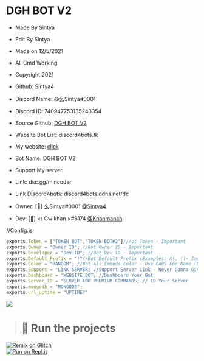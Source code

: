 # DGH BOT V2

- Made By Sintya
- Edit By Sintya

- Made on 12/5/2021
- All Cmd Working
- Copyright 2021
- Github: Sintya4
- Discord Name: @么Sintya#0001
- Discord ID: 740947753135243354
- Source Github: [DGH BOT V2](https://github.com/Sintya4/PREMIUM-DGH-BOT-V2)
- Website Bot List: discord4bots.tk
- My website: [click](https://dgh-bot.ddns.net)
- Bot Name: DGH BOT V2
- Support My server 
- Link: dsc.gg/mincoder
- Link Discord4bots: discord4bots.ddns.net/dc
- Owner: [👑] 么Sintya#0001 [@Sintya4](https://github.com/Sintya4)
- Dev: [🔧] </ Cw khan >#6174 [@Khanmanan](https://github.com/Khanmanan)

//Config.js
```js
exports.Token = ["TOKEN BOT","TOKEN BOT#2"]///ot Token - Important
exports.Owner = "Owner ID"; //Bot Owner ID - Important
exports.Developer = "Dev ID"; //Bot Dev ID - Important
exports.Default_Prefix = "!"//Bot Default Prefix (Examples: A!, !)- Important
exports.Color = "RANDOM"; //Bot All Embeds Color - Use CAPS For Name (Examples: BLUE, RANDOM) - Important
exports.Support = "LINK SERVER; //Support Server Link - Never Gonna Give You Up (If No Link Provided)
exports.Dashboard = "WEBSITE BOT; //Dashboard Your Bot
exports.Server_ID = "SERVER FOR PREMIUM COMMANDS; // ID Your Server
exports.mongodb = "MONGODB";
exports.url_uptime = "UPTIME?"
```
<a href="https://discord4bots.ddns.net/bot/849903077690572800">
<img src="https://discord4bots.ddns.net/bot/849903077690572800/widget"/>
 </a>  

> # 💨 Run the projects

[![Remix on Glitch](https://cdn.glitch.com/2703baf2-b643-4da7-ab91-7ee2a2d00b5b%2Fremix-button.svg)](https://glitch.com/edit/#!/import/github/sintya4/PREMIUM-DGH-BOT-V2)<br>
[![Run on Repl.it](https://repl.it/badge/github/vcodes-xyz/bot-list)](https://repl.it/github/sintya4/PREMIUM-DGH-BOT-V2)<br>
